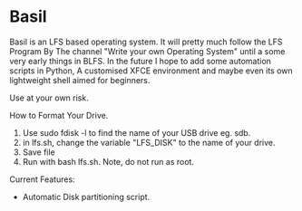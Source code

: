 # Basil

Basil is an LFS based operating system. It will pretty much follow the LFS Program By The channel "Write your own Operating System" until a some very early things in BLFS. In the future I hope to add some automation scripts in Python, A customised XFCE environment and maybe even its own lightweight shell aimed for beginners.

Use at your own risk.

How to Format Your Drive.
  1. Use sudo fdisk -l to find the name of your USB drive eg. sdb.
  2. in lfs.sh, change the variable "LFS_DISK" to the name of your drive.
  3. Save file
  4. Run with bash lfs.sh. Note, do not run as root.

Current Features:
  * Automatic Disk partitioning script.

